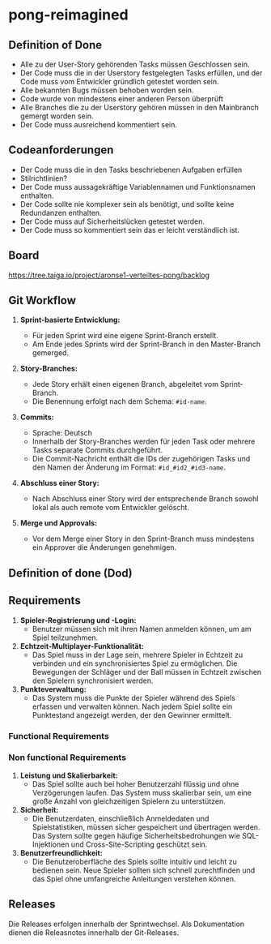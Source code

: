 # pong-reimagined
## Definition of Done
* Alle zu der User-Story gehörenden Tasks müssen Geschlossen sein.
* Der Code muss die in der Userstory festgelegten Tasks erfüllen, und der Code muss vom Entwickler gründlich getestet worden sein.
* Alle bekannten Bugs müssen behoben worden sein.
* Code wurde von mindestens einer anderen Person überprüft
* Alle Branches die zu der Userstory gehören müssen in den Mainbranch gemergt worden sein.
* Der Code muss ausreichend kommentiert sein.
## Codeanforderungen
* Der Code muss die in den Tasks beschriebenen Aufgaben erfüllen
* Stilrichtlinien?
* Der Code muss aussagekräftige Variablennamen und Funktionsnamen enthalten.
* Der Code sollte nie komplexer sein als benötigt, und sollte keine Redundanzen enthalten.
* Der Code muss auf Sicherheitslücken getestet werden.
* Der Code muss so kommentiert sein das er leicht verständlich ist.
## Board
https://tree.taiga.io/project/aronse1-verteiltes-pong/backlog

## Git Workflow
1. **Sprint-basierte Entwicklung:**
   - Für jeden Sprint wird eine eigene Sprint-Branch erstellt.
   - Am Ende jedes Sprints wird der Sprint-Branch in den Master-Branch gemerged.

2. **Story-Branches:**
   - Jede Story erhält einen eigenen Branch, abgeleitet vom Sprint-Branch.
   - Die Benennung erfolgt nach dem Schema: `#id-name`.

3. **Commits:**
   - Sprache: Deutsch
   - Innerhalb der Story-Branches werden für jeden Task oder mehrere Tasks separate Commits durchgeführt.
   - Die Commit-Nachricht enthält die IDs der zugehörigen Tasks und den Namen der Änderung im Format: `#id_#id2_#id3-name`.

5. **Abschluss einer Story:**
   - Nach Abschluss einer Story wird der entsprechende Branch sowohl lokal als auch remote vom Entwickler gelöscht.

6. **Merge und Approvals:**
   - Vor dem Merge einer Story in den Sprint-Branch muss mindestens ein Approver die Änderungen genehmigen.


## Definition of done (Dod)

## Requirements
1. **Spieler-Registrierung und -Login:**
    - Benutzer müssen sich mit ihren Namen anmelden können, um am Spiel teilzunehmen. 
2. **Echtzeit-Multiplayer-Funktionalität:**
    - Das Spiel muss in der Lage sein, mehrere Spieler in Echtzeit zu verbinden und ein synchronisiertes Spiel zu ermöglichen. Die Bewegungen der Schläger und der Ball müssen in Echtzeit zwischen den Spielern synchronisiert werden.
3. **Punkteverwaltung:**
    - Das System muss die Punkte der Spieler während des Spiels erfassen und verwalten können. Nach jedem Spiel sollte ein Punktestand angezeigt werden, der den Gewinner ermittelt.

### Functional Requirements

### Non functional Requirements
1. **Leistung und Skalierbarkeit:**
    - Das Spiel sollte auch bei hoher Benutzerzahl flüssig und ohne Verzögerungen laufen. Das System muss skalierbar sein, um eine große Anzahl von gleichzeitigen Spielern zu unterstützen.
2. **Sicherheit:**
    - Die Benutzerdaten, einschließlich Anmeldedaten und Spielstatistiken, müssen sicher gespeichert und übertragen werden. Das System sollte gegen häufige Sicherheitsbedrohungen wie SQL-Injektionen und Cross-Site-Scripting geschützt sein.
3. **Benutzerfreundlichkeit:**
    - Die Benutzeroberfläche des Spiels sollte intuitiv und leicht zu bedienen sein. Neue Spieler sollten sich schnell zurechtfinden und das Spiel ohne umfangreiche Anleitungen verstehen können.

## Releases
Die Releases erfolgen innerhalb der Sprintwechsel. Als Dokumentation dienen die Releasnotes innerhalb der Git-Releases.

